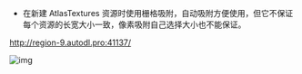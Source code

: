 - 在新建 AtlasTextures 资源时使用栅格吸附，自动吸附方便使用，但它不保证每个资源的长宽大小一致，像素吸附自己选择大小也不能保证。

http://region-9.autodl.pro:41137/

![img](https://i0.hdslb.com/bfs/article/524d13cb7b4e0d9d13163cf6e6f8b73f458a4291.png@1256w_2102h_!web-article-pic.webp)
